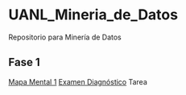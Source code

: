 # UANL_Mineria_de_Datos
Repositorio para Minería de Datos

## Fase 1

[Mapa Mental 1](https://github.com/AlbertoEli/UANL_Mineria_de_Datos/blob/main/MapaMental_1_1869764.pdf)
[Examen Diagnóstico](https://github.com/AlbertoEli/UANL_Mineria_de_Datos/blob/main/Ex-Diagnostico_1869764.pdf)
Tarea
